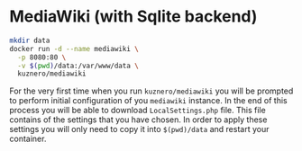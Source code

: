 # MediaWiki (with Sqlite backend)

```bash
mkdir data
docker run -d --name mediawiki \
  -p 8080:80 \
  -v $(pwd)/data:/var/www/data \
  kuznero/mediawiki
```

For the very first time when you run `kuznero/mediawiki` you will be prompted to
perform initial configuration of you `mediawiki` instance. In the end of this
process you will be able to download `LocalSettings.php` file. This file
contains of the settings that you have chosen. In order to apply these settings
you will only need to copy it into `$(pwd)/data` and restart your container.
